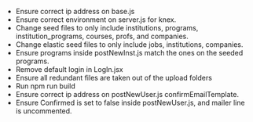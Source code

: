 - Ensure correct ip address on base.js
- Ensure correct environment on server.js for knex.
- Change seed files to only include institutions, programs, institution_programs, courses, profs, and companies.
- Change elastic seed files to only include jobs, institutions, companies.
- Ensure programs inside postNewInst.js match the ones on the seeded programs.
- Remove default login in LogIn.jsx
- Ensure all redundant files are taken out of the upload folders
- Run npm run build
- Ensure correct ip address on postNewUser.js confirmEmailTemplate.
- Ensure Confirmed is set to false inside postNewUser.js, and mailer line is uncommented.
